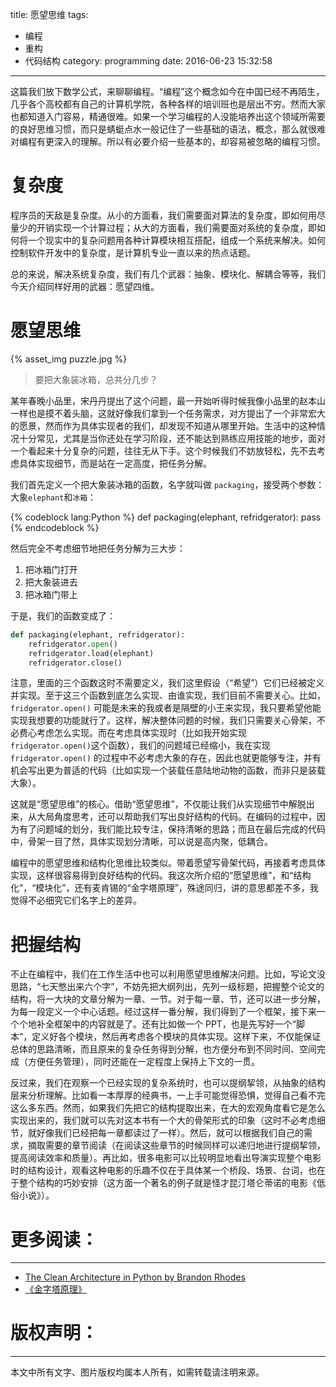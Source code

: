 title: 愿望思维
tags:
  - 编程
  - 重构
  - 代码结构
category: programming
date: 2016-06-23 15:32:58
---

这篇我们放下数学公式，来聊聊编程。“编程”这个概念如今在中国已经不再陌生，几乎各个高校都有自己的计算机学院，各种各样的培训班也是层出不穷。然而大家也都知道入门容易，精通很难。如果一个学习编程的人没能培养出这个领域所需要的良好思维习惯，而只是蜻蜓点水一般记住了一些基础的语法，概念，那么就很难对编程有更深入的理解。所以有必要介绍一些基本的，却容易被忽略的编程习惯。

# 复杂度
程序员的天敌是复杂度。从小的方面看，我们需要面对算法的复杂度，即如何用尽量少的开销实现一个计算过程；从大的方面看，我们需要面对系统的复杂度，即如何将一个现实中的复杂问题用各种计算模块相互搭配，组成一个系统来解决。如何控制软件开发中的复杂度，是计算机专业一直以来的热点话题。

总的来说，解决系统复杂度，我们有几个武器：抽象、模块化、解耦合等等，我们今天介绍同样好用的武器：愿望四维。

# 愿望思维
{% asset_img puzzle.jpg %}
> 要把大象装冰箱，总共分几步？

某年春晚小品里，宋丹丹提出了这个问题，最一开始听得时候我像小品里的赵本山一样也是摸不着头脑，这就好像我们拿到一个任务需求，对方提出了一个非常宏大的愿景，然而作为具体实现者的我们，却发现不知道从哪里开始。生活中的这种情况十分常见，尤其是当你还处在学习阶段，还不能达到熟练应用技能的地步，面对一个看起来十分复杂的问题，往往无从下手。这个时候我们不妨放轻松，先不去考虑具体实现细节，而是站在一定高度，把任务分解。

我们首先定义一个把大象装冰箱的函数，名字就叫做 `packaging`，接受两个参数：大象`elephant`和`冰箱`：

{% codeblock lang:Python %}
    def packaging(elephant, refridgerator):
        pass
{% endcodeblock %}

然后完全不考虑细节地把任务分解为三大步：
1. 把冰箱门打开
2. 把大象装进去
3. 把冰箱门带上

于是，我们的函数变成了：

```Python
def packaging(elephant, refridgerator):
    refridgerator.open()
    refridgerator.load(elephant)
    refridgerator.close()
```

注意，里面的三个函数这时不需要定义，我们这里假设（“希望”）它们已经被定义并实现。至于这三个函数到底怎么实现、由谁实现，我们目前不需要关心。比如，`fridgerator.open()` 可能是未来的我或者是隔壁的小王来实现，我只要希望他能实现我想要的功能就行了。这样，解决整体问题的时候，我们只需要关心骨架，不必费心考虑怎么实现。而在考虑具体实现时（比如我开始实现 `fridgerator.open()`这个函数），我们的问题域已经缩小，我在实现 `fridgerator.open()` 的过程中不必考虑大象的存在，因此也就更能够专注，并有机会写出更为普适的代码（比如实现一个装载任意陆地动物的函数，而非只是装载大象）。

这就是“愿望思维”的核心。借助“愿望思维”，不仅能让我们从实现细节中解脱出来，从大局角度思考，还可以帮助我们写出良好结构的代码。在编码的过程中，因为有了问题域的划分，我们能比较专注，保持清晰的思路；而且在最后完成的代码中，骨架一目了然，具体实现划分清晰，可以说是高内聚，低耦合。

编程中的愿望思维和结构化思维比较类似。带着愿望写骨架代码，再接着考虑具体实现，这样很容易得到良好结构的代码。我这次所介绍的“愿望思维”，和“结构化”，“模块化”，还有麦肯锡的“金字塔原理”，殊途同归，讲的意思都差不多，我觉得不必细究它们名字上的差异。

# 把握结构
不止在编程中，我们在工作生活中也可以利用愿望思维解决问题。比如，写论文没思路，“七天憋出来六个字”，不妨先把大纲列出，先列一级标题，把握整个论文的结构，将一大块的文章分解为一章、一节。对于每一章、节，还可以进一步分解，为每一段定义一个中心话题。经过这样一番分解，我们得到了一个框架，接下来一个个地补全框架中的内容就是了。还有比如做一个 PPT，也是先写好一个“脚本”，定义好各个模块，然后再考虑各个模块的具体实现。这样下来，不仅能保证总体的思路清晰，而且原来的复杂任务得到分解，也方便分布到不同时间、空间完成（方便任务管理），同时还能在一定程度上保持上下文的一贯。

反过来，我们在观察一个已经实现的复杂系统时，也可以提纲挈领，从抽象的结构层来分析理解。比如看一本厚厚的经典书，一上手可能觉得恐惧，觉得自己看不完这么多东西。然而，如果我们先把它的结构提取出来，在大的宏观角度看它是怎么实现出来的，我们就可以先对这本书有一个大的骨架形式的印象（这时不必考虑细节，就好像我们已经把每一章都读过了一样）。然后，就可以根据我们自己的需求，摘取需要的章节阅读（在阅读这些章节的时候同样可以递归地进行提纲挈领，提高阅读效率和质量）。再比如，很多电影可以比较明显地看出导演实现整个电影时的结构设计，观看这种电影的乐趣不仅在于具体某一个桥段、场景、台词，也在于整个结构的巧妙安排（这方面一个著名的例子就是怪才昆汀塔仑蒂诺的电影《低俗小说》）。

# 更多阅读：
---
- [The Clean Architecture in Python by Brandon Rhodes](http://rhodesmill.org/brandon/slides/2014-07-pyohio/clean-architecture/)
- [《金字塔原理》](https://book.douban.com/subject/4882120/)

# 版权声明：
---
本文中所有文字、图片版权均属本人所有，如需转载请注明来源。
